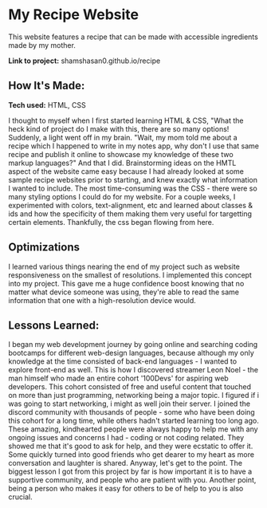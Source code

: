 # My Recipe Website
This website features a recipe that can be made with accessible ingredients made by my mother. 

**Link to project:** shamshasan0.github.io/recipe

## How It's Made:

**Tech used:** HTML, CSS

I thought to myself when I first started learning HTML & CSS, "What the heck kind of project do I make with this, there are so many options! Suddenly, a light went off in my brain. "Wait, my mom told me about a recipe which I happened to write in my notes app, why don't I use that same recipe and publish it online to showcase my knowledge of these two markup languages?" 
And that I did. Brainstorming ideas on the HMTL aspect of the website came easy because I had already looked at some sample recipe websites prior to starting, and knew exactly what information I wanted to include.
The most time-consuming was the CSS - there were so many styling options I could do for my website. For a couple weeks, I experimented with colors, text-alignment, etc and learned about classes & ids and how the specificity of them making them very useful for targetting certain elements. Thankfully, the css began flowing from here.

## Optimizations
I learned various things nearing the end of my project such as website responsiveness on the smallest of resolutions. I implemented this concept into my project. This gave me a huge confidence boost knowing that no matter what device someone was using, they're able to read the same information that one with a high-resolution device would.

## Lessons Learned:

I began my web development journey by going online and searching coding bootcamps for different web-design languages, because although my only knowledge at the time consisted of back-end languages - I wanted to explore front-end as well. 
This is how I discovered streamer Leon Noel - the man himself who made an entire cohort '100Devs' for aspiring web developers. 
This cohort consisted of free and useful content that touched on more than just programming, networking being a major topic. I figured if i was going to start networking, i might as well join their server. 
I joined the discord community with thousands of people - some who have been doing this cohort for a long time, while others hadn't started learning too long ago. 
These amazing, kindhearted people were always happy to help me with any ongoing issues and concerns I had - coding or not coding related. They showed me that it's good to ask for help, and they were ecstatic to offer it. Some quickly turned into good friends who get dearer to my heart as more conversation and laughter is shared.
Anyway, let's get to the point. The biggest lesson I got from this project by far is how important it is to have a supportive community, and people who are patient with you. Another point, being a person who makes it easy for others to be of help to you is also crucial.






